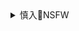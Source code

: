 <details><summary>慎入🔞NSFW</summary>

Not Safe For Work
![](https://upload.wikimedia.org/wikipedia/commons/thumb/d/d3/Biohazard_Symbol_Specification.png/210px-Biohazard_Symbol_Specification.png)

<details><summary><b>风险自理Use At Your Own Risk🈲</summary>

### BOW✏️🔞
@BOW999
`EWoC6FjVAAE2Izh (664×955)`<br>
![](https://pbs.twimg.com/media/EWoC6FjVAAE2Izh?format=jpg&name=orig)

`EWoC7MgUEAAouqS (654×1075)`<br>
![](https://pbs.twimg.com/media/EWoC7MgUEAAouqS?format=jpg&name=orig)

`EWoC9PLUEAAAL1z (771×1069)`<br>
![](https://pbs.twimg.com/media/EWoC9PLUEAAAL1z?format=jpg&name=orig)

名無しの東北県人@C98新刊5/5
`EUwg5fsUYAIl723 (1765×2509)`<br>
![](https://pbs.twimg.com/media/EUwg5fsUYAIl723?format=jpg&name=orig)

`EUwg6nYUUAAsoko (2904×4096)`<br>
![](https://pbs.twimg.com/media/EUwg6nYUUAAsoko?format=jpg&name=orig)

いづれ
`DxvWZ4zVYAE30Kj (1070×1500)`<br>
![](https://pbs.twimg.com/media/DxvWZ4zVYAE30Kj?format=jpg&name=orig)

`DxvWbm-U0AAGTYl (1199×1700)`<br>
![](https://pbs.twimg.com/media/DxvWbm-U0AAGTYl?format=jpg&name=orig)

`DxvWfGKU0AM_dAO (1200×1711)`<br>
![](https://pbs.twimg.com/media/DxvWfGKU0AM_dAO?format=jpg&name=orig)

`DxvWf5YV4AISp9E (1225×1700)`<br>
![](https://pbs.twimg.com/media/DxvWf5YV4AISp9E?format=jpg&name=orig)

</details>
</details>
